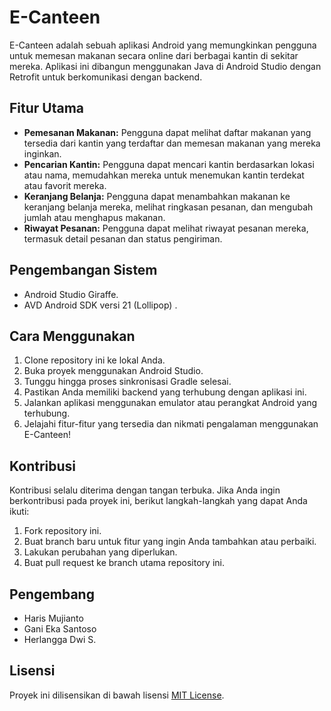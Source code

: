 # E-Canteen

E-Canteen adalah sebuah aplikasi Android yang memungkinkan pengguna untuk memesan makanan secara online dari berbagai kantin di sekitar mereka. Aplikasi ini dibangun menggunakan Java di Android Studio dengan Retrofit untuk berkomunikasi dengan backend.

## Fitur Utama

- **Pemesanan Makanan:** Pengguna dapat melihat daftar makanan yang tersedia dari kantin yang terdaftar dan memesan makanan yang mereka inginkan.
- **Pencarian Kantin:** Pengguna dapat mencari kantin berdasarkan lokasi atau nama, memudahkan mereka untuk menemukan kantin terdekat atau favorit mereka.
- **Keranjang Belanja:** Pengguna dapat menambahkan makanan ke keranjang belanja mereka, melihat ringkasan pesanan, dan mengubah jumlah atau menghapus makanan.
- **Riwayat Pesanan:** Pengguna dapat melihat riwayat pesanan mereka, termasuk detail pesanan dan status pengiriman.

## Pengembangan Sistem

- Android Studio Giraffe.
- AVD Android SDK versi 21 (Lollipop) .

## Cara Menggunakan

1. Clone repository ini ke lokal Anda.
2. Buka proyek menggunakan Android Studio.
3. Tunggu hingga proses sinkronisasi Gradle selesai.
4. Pastikan Anda memiliki backend yang terhubung dengan aplikasi ini.
5. Jalankan aplikasi menggunakan emulator atau perangkat Android yang terhubung.
6. Jelajahi fitur-fitur yang tersedia dan nikmati pengalaman menggunakan E-Canteen!

## Kontribusi

Kontribusi selalu diterima dengan tangan terbuka. Jika Anda ingin berkontribusi pada proyek ini, berikut langkah-langkah yang dapat Anda ikuti:

1. Fork repository ini.
2. Buat branch baru untuk fitur yang ingin Anda tambahkan atau perbaiki.
3. Lakukan perubahan yang diperlukan.
4. Buat pull request ke branch utama repository ini.

## Pengembang

- Haris Mujianto 
- Gani Eka Santoso
- Herlangga Dwi S.

## Lisensi

Proyek ini dilisensikan di bawah lisensi [MIT License](https://opensource.org/licenses/MIT).
